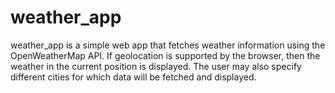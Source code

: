 weather_app
===========
weather_app is a simple web app that fetches weather information using the OpenWeatherMap API. If geolocation is supported by the browser, then the weather in the current position is displayed. The user may also specify different cities for which data will be fetched and displayed.

